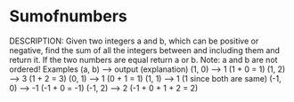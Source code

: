 # Sumofnumbers
DESCRIPTION: Given two integers a and b, which can be positive or negative, find the sum of all the integers between and including them and return it. If the two numbers are equal return a or b.  Note: a and b are not ordered!  Examples (a, b) --> output (explanation) (1, 0) --> 1 (1 + 0 = 1) (1, 2) --> 3 (1 + 2 = 3) (0, 1) --> 1 (0 + 1 = 1) (1, 1) --> 1 (1 since both are same) (-1, 0) --> -1 (-1 + 0 = -1) (-1, 2) --> 2 (-1 + 0 + 1 + 2 = 2)
